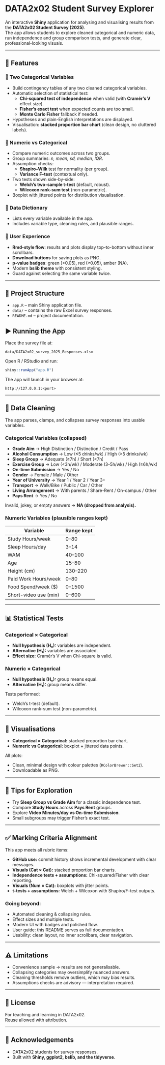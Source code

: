 # DATA2x02 Student Survey Explorer


An interactive **Shiny** application for analysing and visualising results from the **DATA2x02 Student Survey (2025)**.  
The app allows students to explore cleaned categorical and numeric data, run independence and group comparison tests, and generate clear, professional-looking visuals.

---

## 🚀 Features

### 🔹 Two Categorical Variables
- Build contingency tables of any two cleaned categorical variables.  
- Automatic selection of statistical test:
  - **Chi-squared test of independence** when valid (with **Cramér’s V** effect size).  
  - **Fisher’s exact test** when expected counts are too small.  
  - **Monte Carlo Fisher** fallback if needed.  
- Hypotheses and plain-English interpretations are displayed.  
- Visualisation: **stacked proportion bar chart** (clean design, no cluttered labels).  

### 🔹 Numeric vs Categorical
- Compare numeric outcomes across two groups.  
- Group summaries: _n, mean, sd, median, IQR_.  
- Assumption checks:
  - **Shapiro–Wilk** test for normality (per group).  
  - **Variance F-test** (contextual only).  
- Two tests shown side-by-side:
  - **Welch’s two-sample t-test** (default, robust).  
  - **Wilcoxon rank-sum test** (non-parametric).  
- Boxplot with jittered points for distribution visualisation.  

### 🔹 Data Dictionary
- Lists every variable available in the app.  
- Includes variable type, cleaning rules, and plausible ranges.  

### 🔹 User Experience
- **Rmd-style flow**: results and plots display top-to-bottom without inner scrollbars.  
- **Download buttons** for saving plots as PNG.  
- **p-value badges**: green (<0.05), red (≥0.05), amber (NA).  
- Modern **bslib theme** with consistent styling.  
- Guard against selecting the same variable twice.  

---

## 📂 Project Structure

- `app.R` – main Shiny application file.  
- `data/` – contains the raw Excel survey responses.  
- `README.md` – project documentation.  


## ▶️ Running the App

Place the survey file at:

```
data/DATA2x02_survey_2025_Responses.xlsx
```

Open R / RStudio and run:

```r
shiny::runApp("app.R")
```

The app will launch in your browser at:

```
http://127.0.0.1:<port>
```

---

## 🧹 Data Cleaning

The app parses, clamps, and collapses survey responses into usable variables.

### Categorical Variables (collapsed)

- **Grade Aim** → High Distinction / Distinction / Credit / Pass  
- **Alcohol Consumption** → Low (≤5 drinks/wk) / High (>5 drinks/wk)  
- **Sleep Group** → Adequate (≥7h) / Short (<7h)  
- **Exercise Group** → Low (<3h/wk) / Moderate (3–5h/wk) / High (≥6h/wk)  
- **On-time Submission** → Yes / No  
- **Gender** → Female / Male / Other  
- **Year of University** → Year 1 / Year 2 / Year 3+  
- **Transport** → Walk/Bike / Public / Car / Other  
- **Living Arrangement** → With parents / Share-Rent / On-campus / Other  
- **Pays Rent** → Yes / No  

Invalid, jokey, or empty answers → **NA (dropped from analysis).**

### Numeric Variables (plausible ranges kept)

| Variable              | Range kept |
|------------------------|------------|
| Study Hours/week       | 0–80       |
| Sleep Hours/day        | 3–14       |
| WAM                    | 40–100     |
| Age                    | 15–80      |
| Height (cm)            | 130–220    |
| Paid Work Hours/week   | 0–80       |
| Food Spend/week ($)    | 0–1500     |
| Short-video use (min)  | 0–600      |

---

## 📊 Statistical Tests

### Categorical × Categorical

- **Null hypothesis (H₀):** variables are independent.  
- **Alternative (H₁):** variables are associated.  
- **Effect size:** Cramér’s V when Chi-square is valid.  

### Numeric × Categorical

- **Null hypothesis (H₀):** group means equal.  
- **Alternative (H₁):** group means differ.  

Tests performed:  
- Welch’s t-test (default).  
- Wilcoxon rank-sum test (non-parametric).  

---

## 🎨 Visualisations

- **Categorical × Categorical:** stacked proportion bar chart.  
- **Numeric vs Categorical:** boxplot + jittered data points.  

All plots:  
- Clean, minimal design with colour palettes (`RColorBrewer::Set2`).  
- Downloadable as PNG.  

---

## 🧭 Tips for Exploration

- Try **Sleep Group vs Grade Aim** for a classic independence test.  
- Compare **Study Hours** across **Pays Rent** groups.  
- Explore **Video Minutes/day vs On-time Submission**.  
- Small subgroups may trigger Fisher’s exact test.  

---

## ✅ Marking Criteria Alignment

This app meets all rubric items:

- **GitHub use:** commit history shows incremental development with clear messages.  
- **Visuals (Cat × Cat):** stacked proportion bar charts.  
- **Independence tests + assumptions:** Chi-squared/Fisher with clear reporting.  
- **Visuals (Num × Cat):** boxplots with jitter points.  
- **t-tests + assumptions:** Welch + Wilcoxon with Shapiro/F-test outputs.  

### Going beyond:

- Automated cleaning & collapsing rules.  
- Effect sizes and multiple tests.  
- Modern UI with badges and polished flow.  
- User guide: this README serves as full documentation.  
- Usability: clean layout, no inner scrollbars, clear navigation.  

---

## ⚠️ Limitations

- Convenience sample → results are not generalisable.  
- Collapsing categories may oversimplify nuanced answers.  
- Cleaning thresholds remove outliers, which may bias results.  
- Assumptions checks are advisory — interpretation required.  

---

## 📜 License

For teaching and learning in DATA2x02.  
Reuse allowed with attribution.  

---

## 🙏 Acknowledgements

- DATA2x02 students for survey responses.  
- Built with **Shiny, ggplot2, bslib, and the tidyverse**.  
